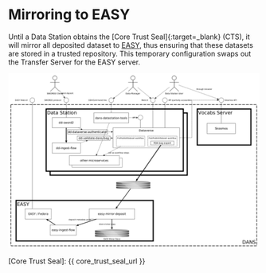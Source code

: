 Mirroring to EASY
=================

Until a Data Station obtains the [Core Trust Seal]{:target=_blank} (CTS), it will mirror all deposited dataset
to [EASY](./migration.md), thus ensuring that these datasets are stored in a trusted repository. This temporary
configuration swaps out the Transfer Server for the EASY server.

![Overview](arch-overview-easy-mirror.png)


[Core Trust Seal]: {{ core_trust_seal_url }} 